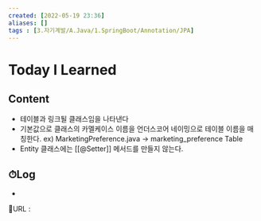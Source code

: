 ```yaml
---
created: [2022-05-19 23:36]
aliases: []
tags : [3.자기계발/A.Java/1.SpringBoot/Annotation/JPA]
---
```

# Today I Learned
## Content
- 테이블과 링크될 클래스임을 나타낸다
- 기본값으로 클래스의 카멜케이스 이름을 언더스코어 네이밍으로 테이블 이름을 매칭한다.
  ex) MarketingPreference.java -> marketing_preference Table
- Entity 클래스에는 [[@Setter]] 메서드를 만들지 않는다.

## ⏱Log
-


📙URL :